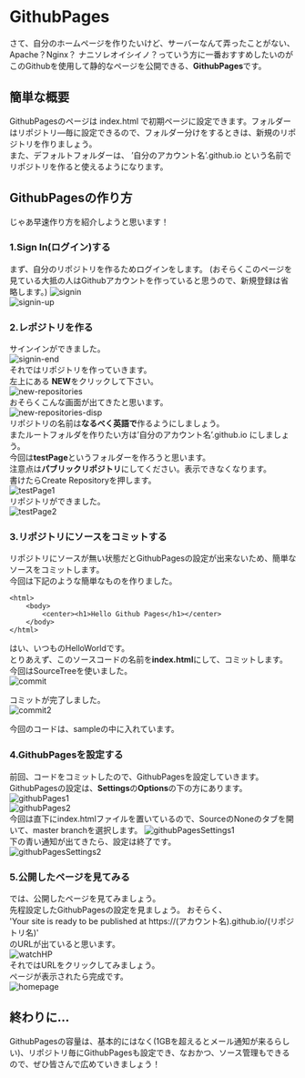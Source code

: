 # GithubPages
  
さて、自分のホームページを作りたいけど、サーバーなんて弄ったことがない、Apache？Nginx？ ナニソレオイシイノ？っていう方に一番おすすめしたいのがこのGithubを使用して静的なページを公開できる、**GithubPages**です。

## 簡単な概要
GithubPagesのページは index.html で初期ページに設定できます。フォルダーはリポジトリ―毎に設定できるので、フォルダー分けをするときは、新規のリポジトリを作りましょう。  
また、デフォルトフォルダーは、 ’自分のアカウント名’.github.io という名前でリポジトリを作ると使えるようになります。

## GithubPagesの作り方
じゃあ早速作り方を紹介しようと思います！

### 1.Sign In(ログイン)する
まず、自分のリポジトリを作るためログインをします。
(おそらくこのページを見ている大抵の人はGithubアカウントを作っていると思うので、新規登録は省略します。)
![signin](./Image/img16.png)  
![signin-up](./Image/img18.png)  
### 2.レポジトリを作る
サインインができました。  
![signin-end](./Image/img2.PNG)  
それではリポジトリを作っていきます。  
左上にある **NEW**をクリックして下さい。  
![new-repositories](./Image/img17.png)  
おそらくこんな画面が出てきたと思います。  
![new-repositories-disp](./Image/img3.PNG)  
リポジトリの名前は**なるべく英語で**作るようにしましょう。  
またルートフォルダを作りたい方は’自分のアカウント名’.github.io にしましょう。  
今回は**testPage**というフォルダーを作ろうと思います。  
注意点は**パブリックリポジトリ**にしてください。表示できなくなります。  
書けたらCreate Repositoryを押します。  
![testPage1](./Image/img5.PNG)  
リポジトリができました。  
![testPage2](./Image/img6.PNG)  
### 3.リポジトリにソースをコミットする
リポジトリにソースが無い状態だとGithubPagesの設定が出来ないため、簡単なソースをコミットします。  
今回は下記のような簡単なものを作りました。  
~~~  
<html>  
    <body>  
        <center><h1>Hello Github Pages</h1></center>  
    </body>  
</html>  
~~~  
  
はい、いつものHelloWorldです。  
とりあえず、このソースコードの名前を**index.html**にして、コミットします。  
今回はSourceTreeを使いました。  
![commit](./Image/img9.PNG)  
  
コミットが完了しました。  
![commit2](./Image/img10.PNG)  
  
今回のコードは、sampleの中に入れています。  
  
### 4.GithubPagesを設定する
前回、コードをコミットしたので、GithubPagesを設定していきます。  
GithubPagesの設定は、**Settings**の**Options**の下の方にあります。  
![githubPages1](./Image/img7.PNG)  
![githubPages2](./Image/img11.PNG)  
今回は直下にindex.htmlファイルを置いているので、SourceのNoneのタブを開いて、master branchを選択します。
![githubPagesSettings1](./Image/img12.PNG)  
下の青い通知が出てきたら、設定は終了です。  
![githubPagesSettings2](./Image/img13.PNG)  
  
### 5.公開したページを見てみる
では、公開したページを見てみましょう。  
先程設定したGithubPagesの設定を見ましょう。
おそらく、  
'Your site is ready to be published at https://(アカウント名).github.io/(リポジトリ名)'  
のURLが出ていると思います。  
![watchHP](./Image/img14.PNG)  
それではURLをクリックしてみましょう。  
ページが表示されたら完成です。  
![homepage](./Image/img15.PNG)  
  
## 終わりに...
GithubPagesの容量は、基本的にはなく(1GBを超えるとメール通知が来るらしい)、リポジトリ毎にGithubPagesも設定でき、なおかつ、ソース管理もできるので、ぜひ皆さんで広めていきましょう！
